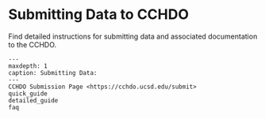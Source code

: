 # Submitting Data to CCHDO

Find detailed instructions for submitting data and associated documentation to the CCHDO. 

```{toctree}
---
maxdepth: 1
caption: Submitting Data:
---
CCHDO Submission Page <https://cchdo.ucsd.edu/submit>
quick_guide
detailed_guide
faq